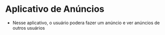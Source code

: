 # Aplicativo de Anúncios

* Nesse aplicativo, o usuário podera fazer um anúncio e ver anúncios de outros usuários
